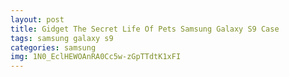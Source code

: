 ```yaml
---
layout: post
title: Gidget The Secret Life Of Pets Samsung Galaxy S9 Case
tags: samsung galaxy s9
categories: samsung
img: 1N0_EclHEWOAnRA0Cc5w-zGpTTdtK1xFI
---
```

